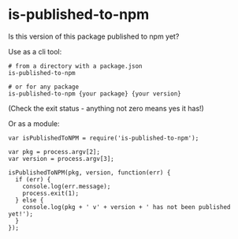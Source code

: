 is-published-to-npm
===================

Is this version of this package published to npm yet?

Use as a cli tool:

```
# from a directory with a package.json
is-published-to-npm

# or for any package
is-published-to-npm {your package} {your version}
```

(Check the exit status - anything not zero means yes it has!)

Or as a module:

```
var isPublishedToNPM = require('is-published-to-npm');

var pkg = process.argv[2];
var version = process.argv[3];

isPublishedToNPM(pkg, version, function(err) {
  if (err) {
    console.log(err.message);
    process.exit(1);
  } else {
    console.log(pkg + ' v' + version + ' has not been published yet!');
  }
});
```
